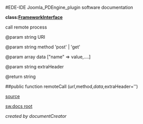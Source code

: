 #EDE-IDE Joomla_PDEngine_plugin
software documentation

**class:[FrameworkInterface](../FrameworkInterface.md)**



call remote process

@param string URI

@param string method 'post' | 'get'

@param array data ["name" => value,....]

@param string extraHeader

@return string

##public function remoteCall ($url,$method,$data,$extraHeader='') 


[source](../../../site/joomlaFrameworkInterface.php)

[sw.docs root](../)

*created by documentCreator*

